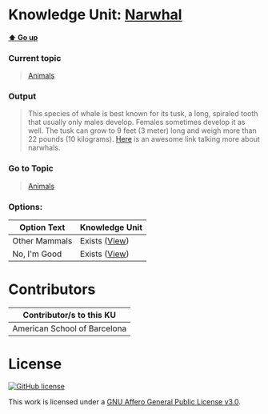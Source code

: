 # Knowledge Unit: [Narwhal](../../knowledge_units/animals/narwhal.md)

#### [:arrow_up: Go up](../../topics/animals.md)
### Current topic
> [Animals](../../topics/animals.md)
### Output
> This species of whale is best known for its tusk, a long, spiraled tooth that usually only males develop. Females sometimes develop it as well. The tusk can grow to 9 feet (3 meter) long and weigh more than 22 pounds (10 kilograms). [Here](https://www.worldwildlife.org/species/narwhal) is an awesome link talking more about narwhals.
### Go to Topic
> [Animals](../../topics/animals.md)

### Options: 

| Option Text | Knowledge Unit |
| - | - |  
| Other Mammals  |  Exists ([View](../../knowledge_units/animals/other-mammals.md))  |  
| No, I&#039;m Good  |  Exists ([View](../../knowledge_units/animals/no-im-good.md))  | 

# Contributors

| Contributor/s to this KU |
| - | 
| American School of Barcelona |

# License
[![GitHub license](https://img.shields.io/github/license/inbrainz/cerebro)](https://github.com/inbrainz/cerebro/blob/master/LICENSE)

This work is licensed under a [GNU Affero General Public License v3.0](https://www.gnu.org/licenses/agpl-3.0.txt).